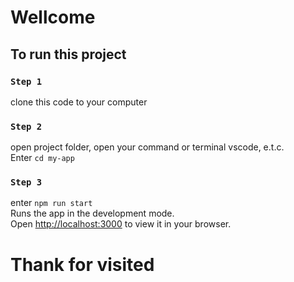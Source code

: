 # Wellcome
## To run this project

### ` Step 1 `
clone this code to your computer

### ` Step 2 `
open project folder, open your command or terminal vscode, e.t.c.\
Enter `cd my-app`

### ` Step 3 `
enter `npm run start`\
Runs the app in the development mode.\
Open [http://localhost:3000](http://localhost:3000) to view it in your browser.


# Thank for visited 
